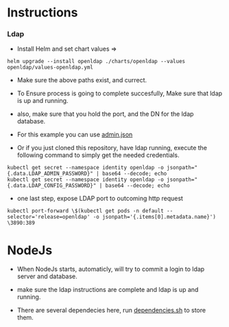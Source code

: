 # Instructions

### Ldap
* Install Helm and set chart values => 

```
helm upgrade --install openldap ./charts/openldap --values openldap/values-openldap.yml
```
* Make sure the above paths exist, and currect.

* To Ensure process is going to complete succesfully, Make sure that ldap is up and running.
* also, make sure that you hold the port, and the DN for the ldap database.
* For this example you can use [admin.json](path)
* Or if you just cloned this repository, have ldap running, execute the following command to simply get the needed credentials.
```
kubectl get secret --namespace identity openldap -o jsonpath="{.data.LDAP_ADMIN_PASSWORD}" | base64 --decode; echo
kubectl get secret --namespace identity openldap -o jsonpath="{.data.LDAP_CONFIG_PASSWORD}" | base64 --decode; echo
```
* one last step, expose LDAP port to outcoming http request
```
kubectl port-forward \$(kubectl get pods -n default --selector='release=openldap' -o jsonpath='{.items[0].metadata.name}') \3890:389
```

# NodeJs

* When NodeJs starts, automaticly, will try to commit a login to ldap server and database.
* make sure the ldap instructions are complete and ldap is up and running.

* There are several dependecies here, run [dependencies.sh](path) to store them.

